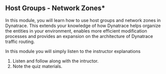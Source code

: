 ## Host Groups - Network Zones*

In this module, you will learn how to use host groups and network zones in Dynatrace. This extends your knowledge of how Dynatrace helps organize the entities in your environment, enables more efficient modification processes and provides an expansion on the architecture of Dynatrace traffic routing.

In this module you will simply listen to the instructor explanations

1. Listen and follow along with the intructor.
1. Note the quiz materials.
